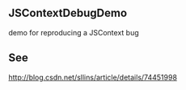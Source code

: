 ## JSContextDebugDemo
demo for reproducing a JSContext bug 

## See
http://blog.csdn.net/sllins/article/details/74451998
